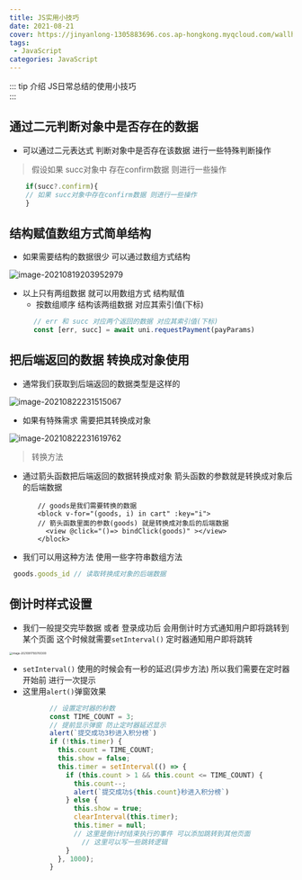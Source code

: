 ```yaml
---
title: JS实用小技巧
date: 2021-08-21
cover: https://jinyanlong-1305883696.cos.ap-hongkong.myqcloud.com/wallhaven-o3lpzl.jpg
tags:
 - JavaScript
categories: JavaScript
---
```


::: tip 介绍
JS日常总结的使用小技巧 <br>
:::

<!-- more -->



## 通过二元判断对象中是否存在的数据

* 可以通过二元表达式 判断对象中是否存在该数据 进行一些特殊判断操作

> 假设如果 succ对象中 存在confirm数据 则进行一些操作

```js
    if(succ?.confirm){
	// 如果 succ对象中存在confirm数据 则进行一些操作
    }
```

## 结构赋值数组方式简单结构

* 如果需要结构的数据很少 可以通过数组方式结构

![image-20210819203952979](https://jinyanlong-1305883696.cos.ap-hongkong.myqcloud.com/image-20210819203952979.png)

* 以上只有两组数据 就可以用数组方式 结构赋值
  * 按数组顺序 结构该两组数据 对应其索引值(下标)

```js
      // err 和 succ 对应两个返回的数据 对应其索引值(下标)
      const [err, succ] = await uni.requestPayment(payParams)
```

## 把后端返回的数据 转换成对象使用

* 通常我们获取到后端返回的数据类型是这样的

![image-20210822231515067](https://jinyanlong-1305883696.cos.ap-hongkong.myqcloud.com/image-20210822231515067.png)

* 如果有特殊需求 需要把其转换成对象

![image-20210822231619762](https://jinyanlong-1305883696.cos.ap-hongkong.myqcloud.com/image-20210822231619762.png)

> 转换方法

* 通过箭头函数把后端返回的数据转换成对象 箭头函数的参数就是转换成对象后的后端数据

```vue
       // goods是我们需要转换的数据
       <block v-for="(goods, i) in cart" :key="i">
       // 箭头函数里面的参数(goods) 就是转换成对象后的后端数据
         <view @click="()=> bindClick(goods)" ></view>
       </block>

```

* 我们可以用这种方法 使用一些字符串数组方法

```js
 goods.goods_id // 读取转换成对象的后端数据
```

## 倒计时样式设置

* 我们一般提交完毕数据 或者 登录成功后 会用倒计时方式通知用户即将跳转到某个页面 这个时候就需要`setInterval()` 定时器通知用户即将跳转

<img src="https://jinyanlong-1305883696.cos.ap-hongkong.myqcloud.com/image-20210917193701640.png" alt="image-20210917193700300" style="zoom: 33%;" />

* `setInterval()` 使用的时候会有一秒的延迟(异步方法) 所以我们需要在定时器开始前 进行一次提示
* 这里用`alert()`弹窗效果

```js
          // 设置定时器的秒数
          const TIME_COUNT = 3;
          // 提前显示弹窗 防止定时器延迟显示
          alert(`提交成功3秒进入积分榜`)
          if (!this.timer) {
            this.count = TIME_COUNT;
            this.show = false;
            this.timer = setInterval(() => {
              if (this.count > 1 && this.count <= TIME_COUNT) {
                this.count--;
                alert(`提交成功${this.count}秒进入积分榜`)
              } else {
                this.show = true;
                clearInterval(this.timer);
                this.timer = null;
                // 这里是倒计时结束执行的事件 可以添加跳转到其他页面
                  // 这里可以写一些跳转逻辑
              }
            }, 1000);
          } 
```

